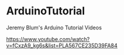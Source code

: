 # ArduinoTutorial
Jeremy Blum's Arduino Tutorial Videos

https://www.youtube.com/watch?v=fCxzA9_kg6s&list=PLA567CE235D39FA84
